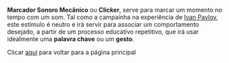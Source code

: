 **Marcador Sonoro Mecânico** ou **Clicker**, serve para marcar um momento no tempo com um som. Tal como a campaínha na experiência de [Ivan Pavlov](../psicologia/README.md), este estímulo é neutro e irá servir para associar um comportamento desejado, a partir de um processo educativo repetitivo, que irá usar idealmente uma **palavra chave** ou um **gesto**. 


Clicar [aqui](../README.md) para voltar para a página principal